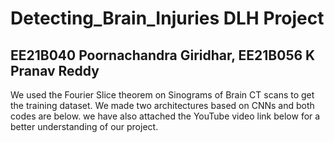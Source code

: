 # Detecting_Brain_Injuries DLH Project

## EE21B040 Poornachandra Giridhar, EE21B056 K Pranav Reddy
We used the Fourier Slice theorem on Sinograms of Brain CT scans to get the training dataset.
We made two architectures based on CNNs and both codes are below.
we have also attached the YouTube video link below for a better understanding of our project.
